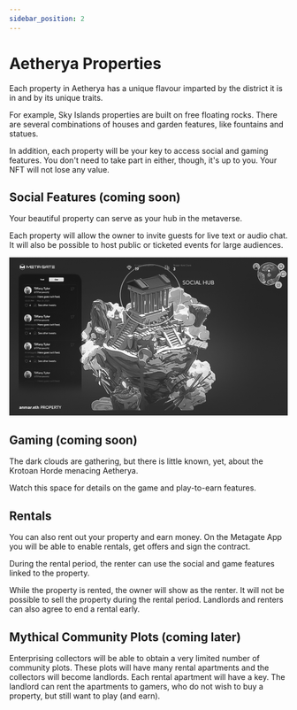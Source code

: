 ```yaml
---
sidebar_position: 2
---
```


# Aetherya Properties

Each property in Aetherya has a unique flavour imparted by the district it is in and by its unique traits.

For example, Sky Islands properties are built on free floating rocks. There are several combinations of houses and garden features, like fountains and statues.

In addition, each property will be your key to access social and gaming features. You don't need to take part in either, though, it's up to you. Your NFT will not lose any value.

## Social Features (coming soon)

Your beautiful property can serve as your hub in the metaverse.

Each property will allow the owner to invite guests for live text or audio chat. It will also be possible to host public or ticketed events for large audiences.

![Social](./Social.png)

## Gaming (coming soon)

The dark clouds are gathering, but there is little known, yet, about the Krotoan Horde menacing Aetherya.

Watch this space for details on the game and play-to-earn features.

## Rentals

You can also rent out your property and earn money. On the Metagate App you will be able to enable rentals, get offers and sign the contract.

During the rental period, the renter can use the social and game features linked to the property.

While the property is rented, the owner will show as the renter. It will not be possible to sell the property during the rental period. Landlords and renters can also agree to end a rental early.

## Mythical Community Plots (coming later)

Enterprising collectors will be able to obtain a very limited number of community plots. These plots will have many rental apartments and the collectors will become landlords. Each rental apartment will have a key. The landlord can rent the apartments to gamers, who do not wish to buy a property, but still want to play (and earn).
